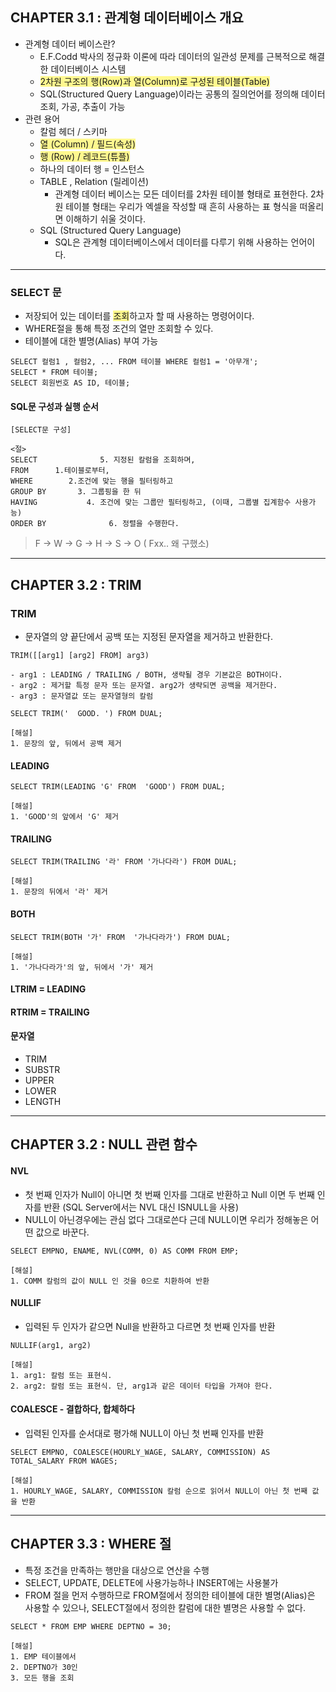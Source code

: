 ## CHAPTER 3.1 : 관계형 데이터베이스 개요

- 관계형 데이터 베이스란?
	- E.F.Codd 박사의 정규화 이론에 따라 데이터의 일관성 문제를 근복적으로 해결한 데이터베이스 시스템
	- <span style="background:#fff88f">2차원 구조의 행(Row)과 열(Column)로 구성된 테이블(Table)</span>
	- SQL(Structured Query Language)이라는 공통의 질의언어를 정의해 데이터 조회, 가공, 추출이 가능
- 관련 용어
	- 칼럼 헤더 / 스키마
	- <span style="background:#fff88f">열 (Column) / 필드(속성)</span>
	- <span style="background:#fff88f">행 (Row) / 레코드(튜플)</span>
	- 하나의 데이터 행 = 인스턴스
	- TABLE , Relation (릴레이션)
		- 관계형 데이터 베이스는 모든 데이터를 2차원 테이블 형태로 표현한다.
		  2차원 테이블 형태는 우리가 엑셀을 작성할 때 흔히 사용하는 표 형식을 떠올리면 이해하기 쉬울 것이다.
	- SQL (Structured Query Language)
		- SQL은 관계형 데이터베이스에서 데이터를 다루기 위해 사용하는 언어이다.

---

### SELECT 문
-  저장되어 있는 데이터를 <span style="background:#fff88f">조회</span>하고자 할 때 사용하는 명령어이다.
-  WHERE절을 통해 특정 조건의 열만 조회할 수 있다.
-  테이블에 대한 별명(Alias) 부여 가능 

```
SELECT 컬럼1 , 컬럼2, ... FROM 테이블 WHERE 컬럼1 = '아무개';
SELECT * FROM 테이블;
SELECT 회원번호 AS ID, 테이블;

```

#### SQL문 구성과 실행 순서
```
[SELECT문 구성]

<절>
SELECT              5. 지정된 칼럼을 조회하며,
FROM      1.테이블로부터,
WHERE        2.조건에 맞는 행을 필터링하고
GROUP BY       3. 그룹핑을 한 뒤
HAVING           4. 조건에 맞는 그룹만 필터링하고, (이때, 그룹별 집계함수 사용가능)
ORDER BY              6. 정렬을 수행한다.

```

> F -> W -> G -> H -> S -> O  ( Fxx.. 왜 구했소)

---
## CHAPTER 3.2 : TRIM

### TRIM
- 문자열의 양 끝단에서 공백 또는 지정된 문자열을 제거하고 반환한다.

```
TRIM([[arg1] [arg2] FROM] arg3)

- arg1 : LEADING / TRAILING / BOTH, 생략될 경우 기본값은 BOTH이다.
- arg2 : 제거할 특정 문자 또는 문자열. arg2가 생략되면 공백을 제거한다.
- arg3 : 문자열값 또는 문자열형의 칼럼
```

```
SELECT TRIM('  GOOD. ') FROM DUAL;

[해설]
1. 문장의 앞, 뒤에서 공백 제거
```

#### LEADING
```
SELECT TRIM(LEADING 'G' FROM  'GOOD') FROM DUAL;

[해설]
1. 'GOOD'의 앞에서 'G' 제거
```

#### TRAILING
```
SELECT TRIM(TRAILING '라' FROM '가나다라') FROM DUAL;

[해설]
1. 문장의 뒤에서 '라' 제거
```

#### BOTH
```
SELECT TRIM(BOTH '가' FROM  '가나다라가') FROM DUAL;

[해설]
1. '가나다라가'의 앞, 뒤에서 '가' 제거
```

#### LTRIM  = LEADING
#### RTRIM = TRAILING

#### 문자열
- TRIM
- SUBSTR
- UPPER
- LOWER
- LENGTH

---

## CHAPTER 3.2 : NULL 관련 함수

#### NVL
- 첫 번째 인자가 Null이 아니면 첫 번째 인자를 그대로 반환하고 Null 이면 두 번째 인자를 반환
	(SQL Server에서는 NVL 대신 ISNULL을 사용)
- NULL이 아닌경우에는 관심 없다 그대로쓴다 근데 NULL이면 우리가 정해놓은 어떤 값으로 바꾼다.

```
SELECT EMPNO, ENAME, NVL(COMM, 0) AS COMM FROM EMP;

[해설]
1. COMM 칼럼의 값이 NULL 인 것을 0으로 치환하여 반환
```

#### NULLIF
- 입력된 두 인자가 같으면 Null을 반환하고 다르면 첫 번째 인자를 반환

```
NULLIF(arg1, arg2) 

[해설]
1. arg1: 칼럼 또는 표현식.
2. arg2: 칼럼 또는 표현식. 단, arg1과 같은 데이터 타입을 가져야 한다.
```

#### COALESCE - 결합하다, 합체하다
- 입력된 인자를 순서대로 평가해 NULL이 아닌 첫 번째 인자를 반환

```
SELECT EMPNO, COALESCE(HOURLY_WAGE, SALARY, COMMISSION) AS TOTAL_SALARY FROM WAGES;

[해설]
1. HOURLY_WAGE, SALARY, COMMISSION 칼럼 순으로 읽어서 NULL이 아닌 첫 번째 값을 반환
```

---

## CHAPTER 3.3 : WHERE 절

- 특정 조건을 만족하는 행만을 대상으로 연산을 수행
- SELECT, UPDATE, DELETE에 사용가능하나 INSERT에는 사용불가
- FROM 절을 먼저 수행하므로 FROM절에서 정의한 테이블에 대한 별명(Alias)은 사용할 수 있으나,
	SELECT절에서 정의한 칼럼에 대한 별명은 사용할 수 없다.

```
SELECT * FROM EMP WHERE DEPTNO = 30;

[해설]
1. EMP 테이블에서
2. DEPTNO가 30인
3. 모든 행을 조회
```